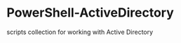 PowerShell-ActiveDirectory
==========================

scripts collection for working with Active Directory
